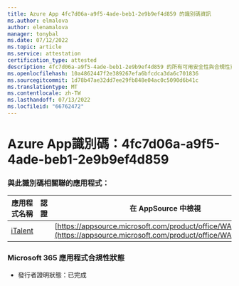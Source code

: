 ```yaml
---
title: Azure App 4fc7d06a-a9f5-4ade-beb1-2e9b9ef4d859 的識別碼資訊
ms.author: elmalova
author: elenamalova
manager: tonybal
ms.date: 07/12/2022
ms.topic: article
ms.service: attestation
certification_type: attested
description: 4fc7d06a-a9f5-4ade-beb1-2e9b9ef4d859 的所有可用安全性與合規性資訊。
ms.openlocfilehash: 10a4862447f2e389267efa6bfcdca3da6c701836
ms.sourcegitcommit: 1d78b47ae32dd7ee29fb848e04ac0c5090d6b41c
ms.translationtype: MT
ms.contentlocale: zh-TW
ms.lasthandoff: 07/13/2022
ms.locfileid: "66762472"
---
```

# <a name="azure-app-id-4fc7d06a-a9f5-4ade-beb1-2e9b9ef4d859"></a>Azure App識別碼：4fc7d06a-a9f5-4ade-beb1-2e9b9ef4d859


### <a name="apps-associated-with-this-id"></a>與此識別碼相關聯的應用程式：
| **應用程式名稱** | **認證** | **在 AppSource 中檢視** |
|--------------|---------------|-----------------------|
| [iTalent](../forward/WA200004328.md) |  | [https://appsource.microsoft.com/product/office/WA200004328](https://appsource.microsoft.com/product/office/WA200004328) |

### <a name="microsoft-365-app-compliance-status"></a>Microsoft 365 應用程式合規性狀態
- 發行者證明狀態：已完成
